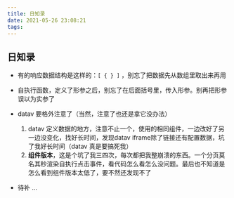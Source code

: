```yaml
---
title: 日知录
date: 2021-05-26 23:08:21
tags:
---
```

## 日知录

* 有的响应数据结构是这样的：`[ { } ]` ，别忘了把数据先从数组里取出来再用

* 自执行函数，定义了形参之后，别忘了在后面括号里，传入形参。别再把形参误以为实参了

* datav 要格外注意了（当然，注意了也还是拿它没办法）
    1. datav 定义数据的地方，注意不止一个，使用的相同组件，一边改好了另一边没变化，找好长时间，发现datav iframe除了链接还有配置数据，坑了我好长时间（datav 真是要搞死我）
    2. **组件版本**，这是个坑了我三四次，每次都把我整崩溃的东西。一个分页莫名其秒渲染自执行点击事件，看代码怎么看怎么没问题。最后也不知道是怎么看到组件版本太低了，要不然还发现不了

* 待补 ...
